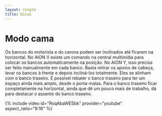 ```yaml
---
layout: single
title: Dicas
---
```


# Modo cama
Os bancos do motorista e do carona podem ser inclinados até ficarem na horizontal. No AION V existe um comando na central multimídia para colocar os bancos automaticamente na posição. No AION Y, isso precisa ser feito manualmente em cada banco. Basta retirar os apoios de cabeça, levar os bancos à frente e depois incliná-los totalmente. Eles se alinham com o banco traseiro. É possível rebater o banco traseiro para ter um espaço ainda mais amplo, desde o porta-malas. Para o banco traseiro ficar completamente na horizontal, ainda que dê um pouco mais de trabalho, dá para destacar o assento do banco traseiro.

{% include video id="RsqAbaWESbk" provider="youtube" aspect_ratio="9:16" %}

